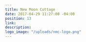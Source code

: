 ```yaml
---
title: New Moon Cottage
date: 2017-04-29 11:27:00 -04:00
position: 13
link: 
description: 
logo_image: "/uploads/nmc-logo.png"
---
```


